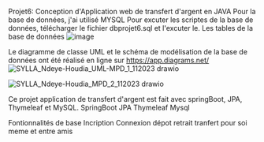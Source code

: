 Projet6: Conception d'Application web de transfert d'argent en JAVA
Pour la base de données, j'ai utilisé MYSQL
Pour excuter les scriptes de la base de données, télécharger le fichier dbprojet6.sql et l'excuter le.
Les tables de la base de données 
![image](https://github.com/NdeyeHoudia/pay-may-buddy/assets/73912336/4ee65f9a-1322-45fb-9726-f01089da193a)

Le diagramme de classe UML et le schéma de modélisation de la base de données ont été réalisé en ligne sur https://app.diagrams.net/
![SYLLA_Ndeye-Houdia_UML-MPD_1_112023 drawio](https://github.com/NdeyeHoudia/pay-may-buddy/assets/73912336/bf2ea2cf-c619-4b24-8923-d75a20f2c8a4)

![SYLLA_Ndeye-Houdia_MPD_2_112023 drawio](https://github.com/NdeyeHoudia/pay-may-buddy/assets/73912336/0d0ce31d-88ee-42f2-b9d9-5ff946d371f8)


Ce projet  application de transfert d'argent est fait avec springBoot, JPA, Thymeleaf et MySQL.
SpringBoot
JPA
Thymeleaf
Mysql

Fontionnalités de base
Incription
Connexion
dépot
retrait
tranfert pour soi meme et entre amis



